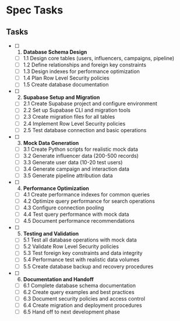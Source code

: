 # Spec Tasks

## Tasks

- [ ] 1. **Database Schema Design** 
  - [ ] 1.1 Design core tables (users, influencers, campaigns, pipeline)
  - [ ] 1.2 Define relationships and foreign key constraints
  - [ ] 1.3 Design indexes for performance optimization
  - [ ] 1.4 Plan Row Level Security policies
  - [ ] 1.5 Create database documentation

- [ ] 2. **Supabase Setup and Migration**
  - [ ] 2.1 Create Supabase project and configure environment
  - [ ] 2.2 Set up Supabase CLI and migration tools
  - [ ] 2.3 Create migration files for all tables
  - [ ] 2.4 Implement Row Level Security policies
  - [ ] 2.5 Test database connection and basic operations

- [ ] 3. **Mock Data Generation**
  - [ ] 3.1 Create Python scripts for realistic mock data
  - [ ] 3.2 Generate influencer data (200-500 records)
  - [ ] 3.3 Generate user data (10-20 test users)
  - [ ] 3.4 Generate campaign and interaction data
  - [ ] 3.5 Generate pipeline attribution data

- [ ] 4. **Performance Optimization**
  - [ ] 4.1 Create performance indexes for common queries
  - [ ] 4.2 Optimize query performance for search operations
  - [ ] 4.3 Configure connection pooling
  - [ ] 4.4 Test query performance with mock data
  - [ ] 4.5 Document performance recommendations

- [ ] 5. **Testing and Validation**
  - [ ] 5.1 Test all database operations with mock data
  - [ ] 5.2 Validate Row Level Security policies
  - [ ] 5.3 Test foreign key constraints and data integrity
  - [ ] 5.4 Performance test with realistic data volumes
  - [ ] 5.5 Create database backup and recovery procedures

- [ ] 6. **Documentation and Handoff**
  - [ ] 6.1 Complete database schema documentation
  - [ ] 6.2 Create query examples and best practices
  - [ ] 6.3 Document security policies and access control
  - [ ] 6.4 Create migration and deployment procedures
  - [ ] 6.5 Hand off to next development phase
